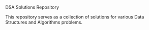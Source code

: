 DSA Solutions Repository


This repository serves as a collection of solutions for various Data Structures and Algorithms problems.

